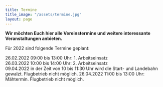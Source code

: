 ```yaml
---
title: Termine
title_image: "/assets/termine.jpg"
layout: page
---
```


**Wir möchten Euch hier alle Vereinstermine und weitere interessante Veranstaltungen anbieten.**

Für 2022 sind folgende Termine geplant:

26.02.2022 09:00 bis 13:00 Uhr: 1. Arbeitseinsatz  
26.03.2022 10:00 bis 14:00 Uhr: 2. Arbeitseinsatz  
09.04.2022 in der Zeit von 10 bis 11:30 Uhr wird die Start- und Landebahn gewalzt. Flugbetrieb nicht möglich.
26.04.2022 11:00 bis 13:00 Uhr: Mähtermin. Flugbetrieb nicht möglich.